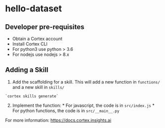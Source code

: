 # hello-dataset

## Developer pre-requisites
  * Obtain a Cortex account
  * Install Cortex CLI
  * For python3 use python > 3.6
  * For nodejs use nodejs > 8.x

## Adding a Skill

  1. Add the scaffolding for a skill. This will add a new function in `functions/`
     and a new skill in `skills/`

    `cortex skills generate`

  2. Implement the function:
    * For javascript, the code is in `src/index.js`
    * For python functions, the code is in `src/__main__.py`    

For more information: https://docs.cortex.insights.ai
